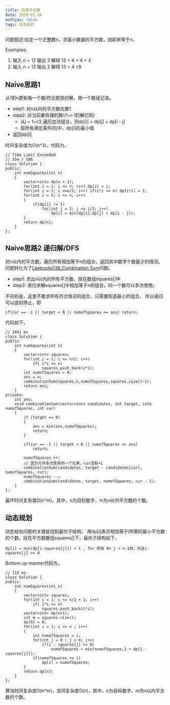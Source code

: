 ```yaml
---
title: 完美平方数
date: 2018-01-26
mathjax: false
tags: 动态规划
---
```


问题叙述:给定一个正整数n，求最小数量的平方数，加起来等于n。

Examples:
1. 输入 n = 12 输出 3 解释 12 = 4 + 4 + 4
2. 输入 n = 13 输出 2 解释 13 = 4 +9


## Naive思路1

从1到n更新每一个数i符合题意的解，用一个数组记录。

- step1: 对n以内的平方数先置1
- step2: 对当前要处理的数i(1~i-1的解已知)
    - 从j = 1~i/2 遍历加法组合，则dp[i] = dp[j] + dp[i - j]
    - 取所有满足条件的j中，dp[i]的最小值
- 返回dp[i]

时间复杂度为O(n^3)，代码为，

```
// Time Limit Exceeded 
// 554 / 586
class Solution {
public:
    int numSquares(int n) 
    {
        vector<int> dp(n + 1);
        for(int i = 1; i <= n; i++) dp[i] = i;
        for(int i = 2; i <=n/2; i++) if(i*i <= n) dp[i*i] = 1;
        for(int i = 5; i <= n; i++)
        {
            if(dp[i] != 1)
                for(int j = 1; j <= i/2; j++)
                    dp[i] = min(dp[i],dp[j] + dp[i - j]);
        }
        return dp[n];
    }
};
```

## Naive思路2 递归解/DFS

对n以内的平方数，遍历所有相加等于n的组合，返回其中数字个数最少的情况。问题转化为了[Leetcode039_Combination Sum](https://github.com/shouguicai/Notes/blob/master/LeetCode/Leetcode039_Combination%20Sum.md)问题。

- step1: 求出n以内的所有平方数，放在数组squares[]中
- step2: 递归求解squares[]中相加等于n的组合，同一个数可以多次使用。

不同的是，这里不要求所有符合情况的组合，只需要知道最小的组合，
所以递归可以提前停止，即
```
if(cur == -1 || target < 0 || numofSquares >= ans) return;
```

代码如下，

```
// 1041 ms
class Solution {
public:
    int numSquares(int n) 
    {
        vector<int> squares;
        for(int i = 1; i <= n/2; i++)
            if( i*i <= n)
                squares.push_back(i*i);
        int numofSquares = 0;
        ans = n;
        combinationSum(squares,n,numofSquares,squares.size()-1);
        return ans;
    }
private:
    int ans;
    void combinationSum(vector<int> candidates, int target, int& numofSquares, int cur)
    {
        if (target == 0)
        {
            ans = min(ans,numofSquares);
            return;
        }

        if(cur == -1 || target < 0 || numofSquares >= ans)
            return;

        numofSquares ++;
        // 因为允许多次使用同一个元素，cur没有+1
        combinationSum(candidates, target - candidates[cur], numofSquares, cur);
        numofSquares --;
        combinationSum(candidates, target, numofSquares, cur - 1);
    }
};
```

最坏时间复杂度O(n^m)，其中，n为目标数字，m为n以内平方数的个数。

## 动态规划 

动态规划问题的关键是找到最优子结构，
用dp[i]表示相加等于i所需的最小平方数的个数，给在平方数数组squares[]下，最优子结构如下，

```
dp[i] = min(dp[i-squares[j]]) + 1 , for 所有 0< j < n-1的，并且i-squares[j] >= 0
```

Bottom up manner代码为，

```
// 112 ms
class Solution {
public:
    int numSquares(int n) 
    {
        vector<int> squares;
        for(int i = 1; i <= n/2 + 1; i++)
            if( i*i <= n)
                squares.push_back(i*i);
        vector<int> dp(n+1);
        int m = squares.size();
        dp[0] = 0;
        for(int i = 1; i <= n ; i++)
        {
            int numofSquares = i;
            for(int j = 0 ; j < m; j++)
                if(i - squares[j] >= 0)
                    numofSquares = min(numofSquares,1 + dp[i - squares[j]]);
            if(numofSquares <= i)
                dp[i] = numofSquares;
        }
        return dp[n];
    }
};
```
算法时间复杂度O(n*m)，空间复杂度O(n)，其中，n为目标数字，m为n以内平方数的个数。





